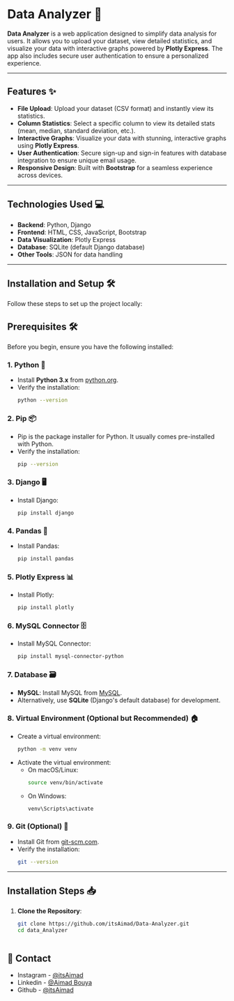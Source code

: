 # Data Analyzer 🚀

**Data Analyzer** is a web application designed to simplify data analysis for users. It allows you to upload your dataset, view detailed statistics, and visualize your data with interactive graphs powered by **Plotly Express**. The app also includes secure user authentication to ensure a personalized experience.

---

## Features ✨

- **File Upload**: Upload your dataset (CSV format) and instantly view its statistics.
- **Column Statistics**: Select a specific column to view its detailed stats (mean, median, standard deviation, etc.).
- **Interactive Graphs**: Visualize your data with stunning, interactive graphs using **Plotly Express**.
- **User Authentication**: Secure sign-up and sign-in features with database integration to ensure unique email usage.
- **Responsive Design**: Built with **Bootstrap** for a seamless experience across devices.

---

## Technologies Used 💻

- **Backend**: Python, Django
- **Frontend**: HTML, CSS, JavaScript, Bootstrap
- **Data Visualization**: Plotly Express
- **Database**: SQLite (default Django database)
- **Other Tools**: JSON for data handling

---



## Installation and Setup 🛠️

Follow these steps to set up the project locally:

## Prerequisites 🛠️

Before you begin, ensure you have the following installed:

### 1. **Python** 🐍
   - Install **Python 3.x** from [python.org](https://www.python.org/).
   - Verify the installation:
     ```bash
     python --version
     ```

### 2. **Pip** 📦
   - Pip is the package installer for Python. It usually comes pre-installed with Python.
   - Verify the installation:
     ```bash
     pip --version
     ```

### 3. **Django** 🖥️
   - Install Django:
     ```bash
     pip install django
     ```

### 4. **Pandas** 🐼
   - Install Pandas:
     ```bash
     pip install pandas
     ```

### 5. **Plotly Express** 📊
   - Install Plotly:
     ```bash
     pip install plotly
     ```

### 6. **MySQL Connector** 🗄️
   - Install MySQL Connector:
     ```bash
     pip install mysql-connector-python
     ```

### 7. **Database** 🗃️
   - **MySQL**: Install MySQL from [MySQL](https://dev.mysql.com/downloads/).
   - Alternatively, use **SQLite** (Django's default database) for development.

### 8. **Virtual Environment (Optional but Recommended)** 🏠
   - Create a virtual environment:
     ```bash
     python -m venv venv
     ```
   - Activate the virtual environment:
     - On macOS/Linux:
       ```bash
       source venv/bin/activate
       ```
     - On Windows:
       ```bash
       venv\Scripts\activate
       ```

### 9. **Git (Optional)** 🔄
   - Install Git from [git-scm.com](https://git-scm.com/).
   - Verify the installation:
     ```bash
     git --version
     ```

---

## Installation Steps 📥

1. **Clone the Repository**:
   ```bash
   git clone https://github.com/itsAimad/Data-Analyzer.git
   cd data_Analyzer



## 📮 Contact
+ Instagram - [@itsAimad](https://instagram/heyitsAimad)
+ Linkedin - [@Aimad Bouya](https://www.linkedin.com/in/aimad-bouya-958724302/)
+ Github - [@itsAimad](https://github.com/itsAimad)

